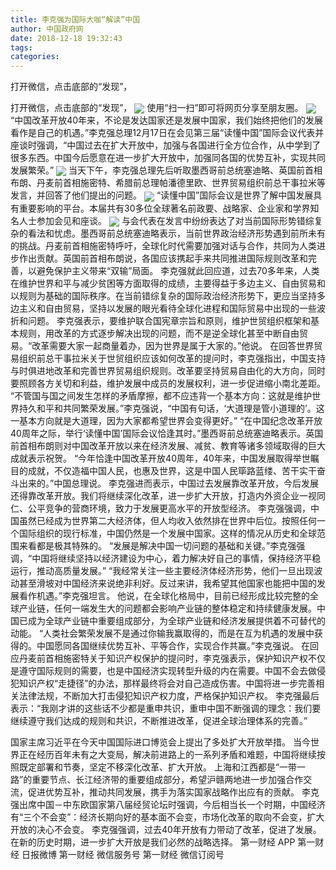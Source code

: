 ```yaml
---
title: 李克强为国际大咖“解读”中国
author: 中国政府网
date: 2018-12-18 19:32:43
tags: 
categories: 
---
```

打开微信，点击底部的“发现”，
<!-- more -->
打开微信，点击底部的“发现”，
<img align="center" border="0" src="http://www.gov.cn/guowuyuan/2018-12/18/5350012/images/8917ed57f4a145f8a9a2133d8a83a61a.jpg" />
使用“扫一扫”即可将网页分享至朋友圈。
<img align="center" border="0" src="http://www.gov.cn/guowuyuan/2018-12/18/5350012/images/aa0114545d9e4650836dce5455652648.jpg" />
“中国改革开放40年来，不论是发达国家还是发展中国家，我们始终把他们的发展看作是自己的机遇。”李克强总理12月17日在会见第三届“读懂中国”国际会议代表并座谈时强调，“中国过去在扩大开放中，加强与各国进行全方位合作，从中学到了很多东西。中国今后愿意在进一步扩大开放中，加强同各国的优势互补，实现共同发展繁荣。”
<img align="center" border="0" src="http://www.gov.cn/guowuyuan/2018-12/18/5350012/images/e51aff0c10d642ecaa17649cde58d488.jpg" />
当天下午，李克强总理先后听取墨西哥前总统塞迪略、英国前首相布朗、丹麦前首相施密特、希腊前总理帕潘德里欧、世界贸易组织前总干事拉米等发言，并回答了他们提出的问题。
<img align="center" border="0" src="http://www.gov.cn/guowuyuan/2018-12/18/5350012/images/8a53650652694a5b8987085187bcca46.jpg" />
“读懂中国”国际会议是世界了解中国发展具有重要影响的平台。本届共有30多位全球著名前政要、战略家、企业家和学界知名人士参加会见和座谈。
<img align="center" border="0" src="http://www.gov.cn/guowuyuan/2018-12/18/5350012/images/d7a8bb38f20c4e91b441940cde3c29df.jpg" />
与会代表在发言中纷纷表达了对当前国际形势错综复杂的看法和忧虑。墨西哥前总统塞迪略表示，当前世界政治经济形势遇到前所未有的挑战。丹麦前首相施密特呼吁，全球化时代需要加强对话与合作，共同为人类进步作出贡献。英国前首相布朗说，各国应该携起手来共同推进国际规则改革和完善，以避免保护主义带来“双输”局面。
李克强就此回应道，过去70多年来，人类在维护世界和平与减少贫困等方面取得的成绩，主要得益于多边主义、自由贸易和以规则为基础的国际秩序。在当前错综复杂的国际政治经济形势下，更应当坚持多边主义和自由贸易，坚持以发展的眼光看待全球化进程和国际贸易中出现的一些波折和问题。
李克强表示，要维护联合国宪章宗旨和原则，维护世贸组织框架和基本规则，用改革的方式逐步解决出现的问题，而不是逆全球化甚至中断自由贸易。“改革需要大家一起商量着办，因为世界是属于大家的。”他说。
在回答世界贸易组织前总干事拉米关于世贸组织应该如何改革的提问时，李克强指出，中国支持与时俱进地改革和完善世界贸易组织规则。改革要坚持贸易自由化的大方向，同时要照顾各方关切和利益，维护发展中成员的发展权利，进一步促进缩小南北差距。
“不管国与国之间发生怎样的矛盾摩擦，都不应违背一个基本方向：这就是维护世界持久和平和共同繁荣发展。”李克强说，“中国有句话，‘大道理是管小道理的’。这一基本方向就是大道理，因为大家都希望世界会变得更好。”
“在中国纪念改革开放40周年之际，举行‘读懂中国’国际会议恰逢其时。”墨西哥前总统塞迪略表示。英国前首相布朗则对中国改革开放以来在经济发展、减贫、教育等诸多领域取得的巨大成就表示祝贺。
“今年恰逢中国改革开放40周年，40年来，中国发展取得举世瞩目的成就，不仅造福中国人民，也惠及世界，这是中国人民筚路蓝缕、苦干实干奋斗出来的。”中国总理说。
李克强进而表示，中国过去发展靠改革开放，今后发展还得靠改革开放。我们将继续深化改革，进一步扩大开放，打造内外资企业一视同仁、公平竞争的营商环境，致力于发展更高水平的开放型经济。
李克强强调，中国虽然已经成为世界第二大经济体，但人均收入依然排在世界中后位。按照任何一个国际组织的现行标准，中国仍然是一个发展中国家。这样的情况从历史和全球范围来看都是极其特殊的。
“发展是解决中国一切问题的基础和关键。”李克强强调，“中国将继续坚持以经济建设为中心，着力解决好自己的事情，保持经济平稳运行，推动高质量发展。”
“我经常关注一些主要经济体经济形势，他们一旦出现波动甚至滑坡对中国经济来说绝非利好。反过来讲，我希望其他国家也能把中国的发展看作机遇。”李克强坦言。
他说，在全球化格局中，目前已经形成比较完整的全球产业链，任何一端发生大的问题都会影响产业链的整体稳定和持续健康发展。中国已成为全球产业链中重要组成部分，为全球产业链和经济发展提供着不可替代的动能。
“人类社会繁荣发展不是通过你输我赢取得的，而是在互为机遇的发展中获得的。中国愿同各国继续优势互补、平等合作，实现合作共赢。”李克强说。
在回应丹麦前首相施密特关于知识产权保护的提问时，李克强表示，保护知识产权不仅是遵守国际规则的需要，也是中国经济实现转型升级的内在需要。中国不会去做侵犯知识产权“走捷径”的办法，那样最终将会对自己造成伤害。中国将进一步完善相关法律法规，不断加大打击侵犯知识产权力度，严格保护知识产权。
李克强最后表示：“我刚才讲的这些话不少都是重申共识，重申中国不断强调的理念：我们要继续遵守我们达成的规则和共识，不断推进改革，促进全球治理体系的完善。”
 
 
国家主席习近平在今天中国国际进口博览会上提出了多处扩大开放举措。
当今世界正在经历百年未有之大变局，解决前进路上的一系列矛盾和难题，中国将继续按照既定部署和节奏，坚定不移深化改革、扩大开放。
上海和江西都是“一带一路”的重要节点、长江经济带的重要组成部分，希望沪赣两地进一步加强合作交流，促进优势互补，推动共同发展，携手为落实国家战略作出应有的贡献。
李克强出席中国－中东欧国家第八届经贸论坛时强调，今后相当长一个时期，中国经济有“三个不会变”：经济长期向好的基本面不会变，市场化改革的取向不会变，扩大开放的决心不会变。
李克强强调，过去40年开放有力带动了改革，促进了发展。在新的历史时期，进一步扩大开放是我们必然的战略选择。
第一财经
APP
第一财经
日报微博
第一财经
微信服务号
第一财经
微信订阅号
